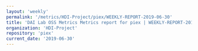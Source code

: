 ```yaml
---
layout: 'weekly'
permalink: '/metrics/HDI-Project/piex/WEEKLY-REPORT-2019-06-30'
title: 'DAI Lab OSS Metrics Metrics report for piex | WEEKLY-REPORT-2019-06-30'
organization: 'HDI-Project'
repository: 'piex'
current_date: '2019-06-30'
---
```

